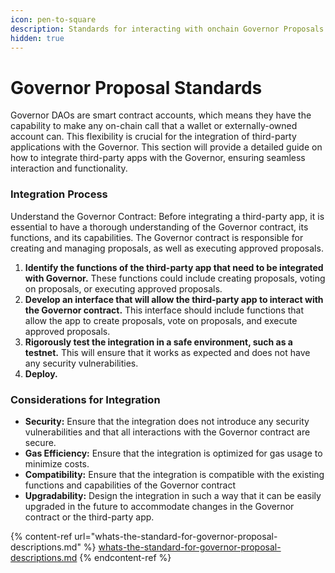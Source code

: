 ```yaml
---
icon: pen-to-square
description: Standards for interacting with onchain Governor Proposals
hidden: true
---
```


# Governor Proposal Standards

Governor DAOs are smart contract accounts, which means they have the capability to make any on-chain call that a wallet or externally-owned account can. This flexibility is crucial for the integration of third-party applications with the Governor. This section will provide a detailed guide on how to integrate third-party apps with the Governor, ensuring seamless interaction and functionality.

### Integration Process&#x20;

Understand the Governor Contract: Before integrating a third-party app, it is essential to have a thorough understanding of the Governor contract, its functions, and its capabilities. The Governor contract is responsible for creating and managing proposals, as well as executing approved proposals.

1. **Identify the functions of the third-party app that need to be integrated with Governor.** These functions could include creating proposals, voting on proposals, or executing approved proposals.
2. **Develop an interface that will allow the third-party app to interact with the Governor contract.** This interface should include functions that allow the app to create proposals, vote on proposals, and execute approved proposals.
3. **Rigorously test the integration in a safe environment, such as a testnet.** This will ensure that it works as expected and does not have any security vulnerabilities.
4. **Deploy.**

### Considerations for Integration&#x20;

* **Security:** Ensure that the integration does not introduce any security vulnerabilities and that all interactions with the Governor contract are secure.
* **Gas Efficiency:** Ensure that the integration is optimized for gas usage to minimize costs.
* **Compatibility:** Ensure that the integration is compatible with the existing functions and capabilities of the Governor contract
* **Upgradability:** Design the integration in such a way that it can be easily upgraded in the future to accommodate changes in the Governor contract or the third-party app.

{% content-ref url="whats-the-standard-for-governor-proposal-descriptions.md" %}
[whats-the-standard-for-governor-proposal-descriptions.md](whats-the-standard-for-governor-proposal-descriptions.md)
{% endcontent-ref %}
